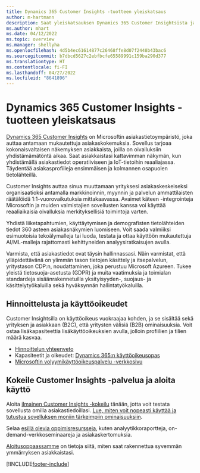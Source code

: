 ```yaml
---
title: Dynamics 365 Customer Insights -tuotteen yleiskatsaus
author: m-hartmann
description: Saat yleiskatsauksen Dynamics 365 Customer Insightsista ja sen pääominaisuuksista.
ms.author: mhart
ms.date: 04/12/2022
ms.topic: overview
ms.manager: shellyha
ms.openlocfilehash: 4d5b4ec61614877c26468ffe8d07f2448b43bac6
ms.sourcegitcommit: b7dbcd5627c2ebfbcfe65589991c159ba290d377
ms.translationtype: HT
ms.contentlocale: fi-FI
ms.lasthandoff: 04/27/2022
ms.locfileid: "8641896"
---
```

# <a name="product-overview-for-dynamics-365-customer-insights"></a>Dynamics 365 Customer Insights -tuotteen yleiskatsaus

[Dynamics 365 Customer Insights](https://dynamics.microsoft.com/ai/customer-insights/) on Microsoftin asiakastietoympäristö, joka auttaa antamaan mukautettuja asiakaskokemuksia. Sovellus tarjoaa kokonaisvaltaisen näkemyksen asiakkaista, joilla on oivalluksiin yhdistämämätöntä aikaa. Saat asiakkaistasi kattavimman näkymän, kun yhdistämällä asiakastiedot operatiiviseen ja IoT-tietoihin reaaliajassa. Täydentää asiakasprofiileja ensimmäisen ja kolmannen osapuolen tietolähteillä. 

Customer Insights auttaa sinua muuttamaan yrityksesi asiakaskeskeiseksi organisaatioksi antamalla markkinoinnin, myynnin ja palvelun ammattilaisten räätälöidä 1:1-vuorovaikutuksia mittakaavassa. Avaimet käteen -integrointeja Microsoftin ja muiden valmistajien sovellusten kanssa voi käyttää reaaliaikaisia oivalluksia merkityksellisiä toimintoja varten.
 
Yhdistä liiketapahtumien, käyttäytymisen ja demografisten tietolähteiden tiedot 360 asteen asiakasnäkymien luomiseen. Voit saada valmiiksi esimuotoisia tekoälymalleja tai luoda, testata ja ottaa käyttöön mukautettuja AI/ML-malleja rajattomasti kehittyneiden analyysiratkaisujen avulla.

Varmista, että asiakastiedot ovat täysin hallinnassasi. Näin varmistat, että ylläpidettävänä on ylimmän tason tietojen käsittely ja itsepalvelun, yritystason CDP:n, noudattaminen, joka perustuu Microsoft Azureen. Tukee yleistä tietosuoja-asetusta (GDPR) ja muita vaatimuksia ja toimialan standardeja sisäänrakennetuilla yksityisyyden-, suojaus- ja käsittelytyökaluilla sekä hyväksynnän hallintatyökaluilla.

## <a name="pricing-and-licensing"></a>Hinnoittelusta ja käyttöoikeudet
Customer Insightsilla on käyttöoikeus vuokraajaa kohden, ja se sisältää sekä yrityksen ja asiakkaan (B2C), että yritysten välisiä (B2B) ominaisuuksia. Voit ostaa lisäkapasiteettia lisäkäyttöoikeuksien avulla, jolloin profiilien ja tilien määrä kasvaa.

- [Hinnoittelun yhteenveto](https://dynamics.microsoft.com/ai/customer-insights/pricing/)
- Kapasiteetit ja oikeudet: [Dynamics 365:n käyttöoikeusopas](https://go.microsoft.com/fwlink/?LinkId=866544)
- [Microsoftin volyymikäyttöoikeuspalvelu -verkkosivu](https://www.microsoft.com/licensing/how-to-buy/how-to-buy)

## <a name="try-customer-insights-and-get-started"></a>Kokeile Customer Insights -palvelua ja aloita käyttö

Aloita [ilmainen Customer Insights -kokeilu](https://signup.microsoft.com/create-account/signup?SKU=036c2481-aa8a-47cd-ab43-324f0c157c2d&ali=1&RU=https:%2F%2Fhome.ci.ai.dynamics.com%2Fstart%2Ftrial&products=036c2481-aa8a-47cd-ab43-324f0c157c2d) tänään, jotta voit testata sovellusta omilla asiakastiedoillasi. [Lue, miten voit nopeasti käyttää ja tutustua sovelluksen moniin tärkeimpiin ominaisuuksiin](trial-signup.md). 

Selaa [esillä olevia oppimisresursseja](https://dynamics.microsoft.com/ai/customer-insights/resources/), kuten analyytikkoraportteja, on-demand-verkkoseminaareja ja asiakaskertomuksia.

[Aloitusoppaassamme](get-started.md) on tietoja siitä, miten saat rakennettua syvemmän ymmärryksen asiakkaistasi.

[!INCLUDE[footer-include](includes/footer-banner.md)]
